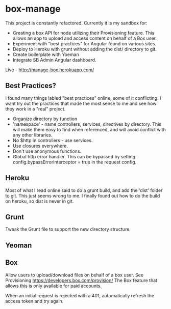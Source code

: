 # box-manage
This project is constantly refactored. Currently it is my sandbox for:

* Creating a box API for node utilizing their Provisioning feature. This allows an app to upload and access content on behalf of a Box user.
* Experiment with "best practices" for Angular found on various sites.  
* Deploy to Heroku with grunt without adding the dist/ directory to git.
* Create boilerplate with Yoeman
* Integrate SB Admin Angular dashboard.

Live - http://manage-box.herokuapp.com/

## Best Practices?

I found many things labled "best practices" online, some of it conflicting. I want try out the practices that made the most sense to me and see how they work in a "real" project.

* Organize directory by function
* 'namespace' - name controllers, services, directives by directory.  This will make them easy to find when referenced, and will avoid conflict with any other libraries.
* No $http in controllers - use services.
* Use closures everywhere.
* Don't use anonymous functions.
* Global http error handler. This can be bypassed by setting config.bypassErrorInterceptor = true in the request config.

## Heroku

Most of what I read online said to do a grunt build, and add the 'dist' folder to git.  This just seems wrong to me.  I finally found out how to do the build on heroku, so dist is never in git.

## Grunt

Tweak the Grunt file to support the new directory structure.

## Yeoman

## Box

Allow users to upload/download files on behalf of a box user.  See Provisioning https://developers.box.com/provision/  The Box feature that allows this is only available for paid accounts.

When an initial request is rejected with a 401, automatically refresh the access token and try again.
